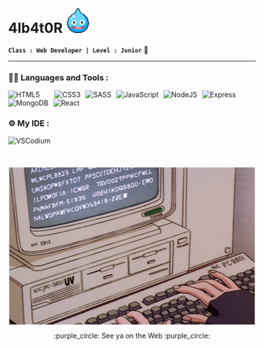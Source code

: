 
#  4lb4t0R <img width="50px" height="50px" alt="GIF DQ Slime" src="https://github.com/4lb4t0R/4lb4t0R/blob/main/slime.gif"/>
**`Class : Web Developer | Level : Junior`**  :beginner:

---

### :man_technologist:  Languages and Tools :

<img alt="HTML5" align="left" src="https://img.shields.io/badge/HTML5-E34F26?style=for-the-badge&logo=html5&logoColor=white" style="padding-right:30px;"/>
<img alt="CSS3" align="left" src="https://img.shields.io/badge/CSS3-1572B6?style=for-the-badge&logo=css3&logoColor=white" style="padding-right:10px;"/>
<img alt="SASS" align="left" src="https://img.shields.io/badge/Sass-CC6699?style=for-the-badge&logo=sass&logoColor=white" style="padding-right:10px;"/>
<img alt="JavaScript" align="left" src="https://img.shields.io/badge/JavaScript-F7DF1E?style=for-the-badge&logo=javascript&logoColor=black" style="padding-right:10px;"/>
<img alt="NodeJS" align="left" src="https://img.shields.io/badge/Node.js-43853D?style=for-the-badge&logo=node.js&logoColor=white" style="padding-right:10px;"/>
<img alt="Express" align="left" src="https://img.shields.io/badge/Express.js-404D59?style=for-the-badge" style="padding-right:10px;"/>
<img alt="MongoDB" align="left" src="https://img.shields.io/badge/MongoDB-4EA94B?style=for-the-badge&logo=mongodb&logoColor=white" style="padding-right:10px;"/>
<img alt="React" align="left" src="https://img.shields.io/badge/React-20232A?style=for-the-badge&logo=react&logoColor=61DAFB" style="padding-right:10px;"/>
  
<br/>
<br/>

### :gear:  My IDE :

<img align="left" alt="VSCodium" src="https://img.shields.io/badge/VSCodium-blueviolet?style=for-the-badge&logo=VSCodium&logoColor=white"/> 

<br/>
<br/>

##
<p align="center">
<img width="500px" height="320px" alt="coding girl" style="display: block; margin-left: auto; margin-right: auto;" src="https://github.com/4lb4t0R/4lb4t0R/blob/main/482ff37c43387b76de1161edb4d04977-4218086459.gif"/>
</p>
<p align="center">
:purple_circle:  See ya on the Web :purple_circle:
  </p>
